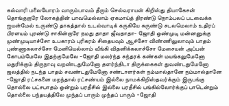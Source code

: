 
கல்வாரி மலையோரம் வாரும்பாவம் தீரும்
செல்வராயன் கிறிஸ்து தியாகேசன் தொங்குறாரே
லோகத்தின் பாவமெல்லாம் ஏகமாய்த் திரண்டு
நொம்பலப் படவைக்க ஐயன்மேல் உருண்டு
தாகத்தால் உடல்வாடிக் கருகியே சுருண்டு
சடலமெலாம் உதிரப் பிரளயம் புரண்டு
சாகின்றாரே நமது தாதா ஜீவதாதா- ஜோதி
ஒண்முடி மன்னனுக்கு முண்முடியாச்சோ
உபகாரம் புரிகரம் சிதையவும் ஆச்சோ
விண்ணிலுலாவும் பாதம் புண்ணாகலாச்சோ
மேனியெல்லாம் வீங்கி விதனிக்கலாச்சோ
மேசையன் அப்பன் கோபம்மேலே இதற்குமேலே -ஜோதி
மலர்ந்த சுந்தரக் கண்கள் மயங்கலுமேனோ
மதுரிக்கும் திருநாவு வறண்டதுமேனோ
தளர்ந்திடா திருக்கைகள் துவண்டதுமேனோ
ஜலத்தில் நடந்த பாதம் சவண்டதுமேனோ
சண்டாளர்கள் நம்மால்தானே நம்மால்தானே -ஜோதி
ரட்சகனை மறந்தால் ரட்சண்யம் இல்லை
நாமக்கிறிஸ்தவர்க்கும் இருபங்கு தொல்லை
பட்சபாதம் ஒன்றும் பரதீசில் இல்லை
பரதீசில் பங்கில்லோர்க்குப் பாடென்றும் தொல்லை
பந்தயத்திலே முந்தப் பாரும் முந்தப் பாரும் -ஜோதி


